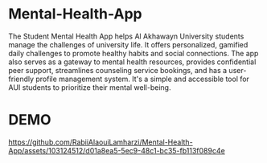 # Mental-Health-App

The Student Mental Health App helps Al Akhawayn University students manage the challenges of university life. It offers personalized, gamified daily challenges to promote healthy habits and social connections. The app also serves as a gateway to mental health resources, provides confidential peer support, streamlines counseling service bookings, and has a user-friendly profile management system. It's a simple and accessible tool for AUI students to prioritize their mental well-being.

# DEMO

https://github.com/RabiiAlaouiLamharzi/Mental-Health-App/assets/103124512/d01a8ea5-5ec9-48c1-bc35-fb113f089c4e


